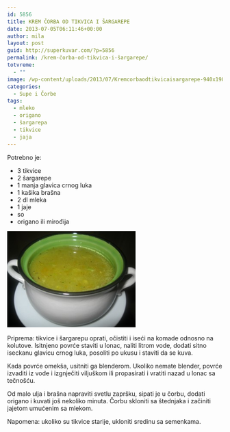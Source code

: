 ```yaml
---
id: 5856
title: KREM ČORBA OD TIKVICA I ŠARGAREPE
date: 2013-07-05T06:11:46+00:00
author: mila
layout: post
guid: http://superkuvar.com/?p=5856
permalink: /krem-čorba-od-tikvica-i-šargarepe/
totvreme:
  - ""
image: /wp-content/uploads/2013/07/Kremcorbaodtikvicaisargarepe-940x198.jpg
categories:
  - Supe i Čorbe
tags:
  - mleko
  - origano
  - šargarepa
  - tikvice
  - jaja
---
```

Potrebno je:

  * 3 tikvice
  * 2 šargarepe
  * 1 manja glavica crnog luka
  * 1 kašika brašna
  * 2 dl mleka
  * 1 jaje
  * so
  * origano ili mirođija

<img class="alignnone size-medium wp-image-5857" src="/wp-content/uploads/2013/07/Kremcorbaodtikvicaisargarepe-300x225.jpg" alt="Kremcorbaodtikvicaisargarepe" width="300" height="225" /> 

Priprema: tikvice i šargarepu oprati, očistiti i iseći na komade odnosno na kolutove. Isitnjeno povrće staviti u lonac, naliti litrom vode, dodati sitno iseckanu glavicu crnog luka, posoliti po ukusu i staviti da se kuva.

Kada povrće omekša, usitniti ga blenderom. Ukoliko nemate blender, povrće izvaditi iz vode i izgnječiti viljuškom ili propasirati i vratiti nazad u lonac sa tečnošću.

Od malo ulja i brašna napraviti svetlu zapršku, sipati je u čorbu, dodati origano i kuvati još nekoliko minuta. Čorbu skloniti sa štednjaka i začiniti jajetom umućenim sa mlekom.

Napomena: ukoliko su tikvice starije, ukloniti sredinu sa semenkama.